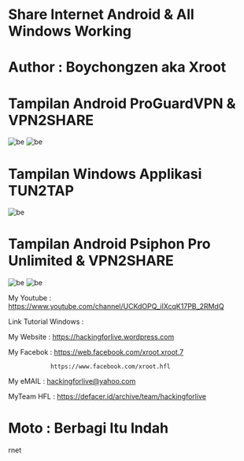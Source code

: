 # Share Internet Android & All Windows Working 

# Author : Boychongzen aka Xroot

# Tampilan Android ProGuardVPN & VPN2SHARE 
![be](https://raw.githubusercontent.com/boychongzen18/Sharing_Internet/master/ProGuardVPN.jpg)
![be](https://raw.githubusercontent.com/boychongzen18/Sharing_Internet/master/VPN2SHARE.jpg)
# Tampilan Windows Applikasi TUN2TAP
![be](https://raw.githubusercontent.com/boychongzen18/Sharing_Internet/master/win1.jpg)
# Tampilan Android Psiphon Pro Unlimited & VPN2SHARE 
![be](https://raw.githubusercontent.com/boychongzen18/Sharing_Internet/master/share.jpg)
![be](https://raw.githubusercontent.com/boychongzen18/Sharing_Internet/master/share1.jpg)

My Youtube    : https://www.youtube.com/channel/UCKdOPQ_iIXcqK17PB_2RMdQ

Link Tutorial Windows : 

My Website    : https://hackingforlive.wordpress.com

My Facebok    : https://web.facebook.com/xroot.xroot.7

                https://www.facebook.com/xroot.hfl

My eMAIL      : hackingforlive@yahoo.com

MyTeam HFL    : https://defacer.id/archive/team/hackingforlive

# Moto : Berbagi Itu Indah
rnet
